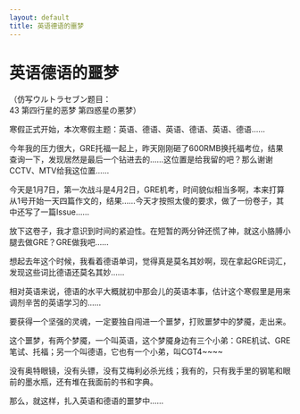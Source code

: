 ```yaml
---
layout: default
title: 英语德语的噩梦
---
```

# 英语德语的噩梦
（仿写ウルトラセブン题目：<br/>
43 第四行星的恶梦 第四惑星の悪梦）

寒假正式开始，本次寒假主题：英语、德语、英语、德语、英语、德语……

今年我的压力很大，GRE托福一起上，昨天刚刚砸了600RMB换托福考位，结果查询一下，发现居然是最后一个钻进去的……这位置是给我留的吧？那么谢谢CCTV、MTV给我这位置……

今天是1月7日，第一次战斗是4月2日，GRE机考，时间貌似相当多啊，本来打算从1号开始一天四篇作文的，结果……今天才按照太傻的要求，做了一份卷子，其中还写了一篇Issue……

放下这卷子，我才意识到时间的紧迫性。在短暂的两分钟还慌了神，就这小胳膊小腿去做GRE？GRE做我吧……

想起去年这个时候，我看着德语单词，觉得真是莫名其妙啊，现在拿起GRE词汇，发现这些词比德语还莫名其妙……

相对英语来说，德语的水平大概就初中那会儿的英语本事，估计这个寒假里是用来调剂辛苦的英语学习的……

要获得一个坚强的灵魂，一定要独自闯进一个噩梦，打败噩梦中的梦魇，走出来。

这个噩梦，有两个梦魇，一个叫英语，这个梦魇身边有三个小弟：GRE机试、GRE笔试、托福；另一个叫德语，它也有一个小弟，叫CGT4~~~~

没有奥特眼镜，没有头镖，没有艾梅利必杀光线；我有的，只有我手里的钢笔和眼前的墨水瓶，还有堆在我面前的书和字典。

那么，就这样，扎入英语和德语的噩梦中……
